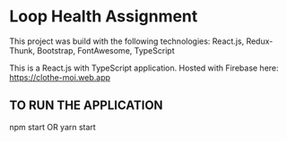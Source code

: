 # Loop Health Assignment

This project was build with the following technologies:
React.js,
Redux-Thunk,
Bootstrap,
FontAwesome,
TypeScript

This is a React.js with TypeScript application.
Hosted with Firebase here: https://clothe-moi.web.app

## TO RUN THE APPLICATION
npm start OR yarn start
